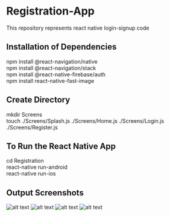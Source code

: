 # Registration-App
This repository represents react native login-signup code

## Installation of Dependencies
npm install @react-navigation/native <br>
npm install @react-navigation/stack <br>
npm install @react-native-firebase/auth <br>
npm install react-native-fast-image

## Create Directory
mkdir Screens <br>
touch ./Screens/Splash.js ./Screens/Home.js ./Screens/Login.js ./Screens/Register.js

## To Run the React Native App
cd Registration <br>
react-native run-android <br>
react-native run-ios

## Output Screenshots
![alt text](https://user-images.githubusercontent.com/67167435/138688848-43de26bf-6cbc-41d9-b981-d06af4e25317.png)
![alt text](https://user-images.githubusercontent.com/67167435/138688621-7219bb72-d1e1-4c1b-b2b3-4e14587cbb14.png)
![alt text](https://user-images.githubusercontent.com/67167435/138688761-6fdf4f40-4b44-4f98-b9a9-5ccdc6295a41.png)
![alt text](https://user-images.githubusercontent.com/67167435/138688815-f91d1c18-c219-4469-9daa-fe93922abe0e.png)
